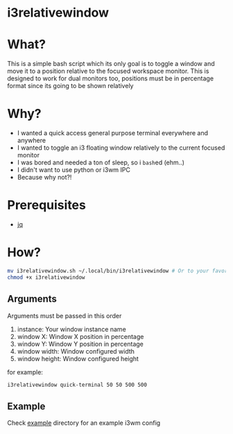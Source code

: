 # i3relativewindow

# What?

This is a simple bash script which its only goal is to toggle a window and move it to a position relative to the focused workspace monitor. This is designed to work for dual monitors too, positions must be in percentage format since its going to be shown relatively

# Why?

- I wanted a quick access general purpose terminal everywhere and anywhere
- I wanted to toggle an i3 floating window relatively to the current focused monitor
- I was bored and needed a ton of sleep, so i `bash`ed (ehm..)
- I didn't want to use python or i3wm IPC
- Because why not?!

# Prerequisites

- [jq](https://stedolan.github.io/jq/download/)

# How?

```bash
mv i3relativewindow.sh ~/.local/bin/i3relativewindow # Or to your favorite bin location
chmod +x i3relativewindow
```

## Arguments

Arguments must be passed in this order

1. instance: Your window instance name
2. window X: Window X position in percentage 
3. window Y: Window Y position in percentage 
4. window width: Window configured width
4. window height: Window configured height

for example:

```bash
i3relativewindow quick-terminal 50 50 500 500
```

## Example

Check [example](./example) directory for an example i3wm config

